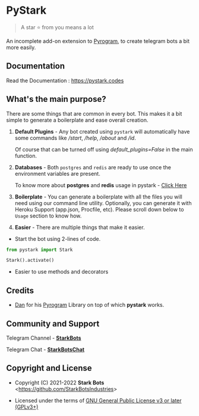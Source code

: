 # PyStark

> A star ⭐ from you means a lot

An incomplete add-on extension to [Pyrogram](https://pypi.org/project/Pyrogram), to create telegram bots a bit more easily.


## Documentation

Read the Documentation : https://pystark.codes

## What's the main purpose?

There are some things that are common in every bot. This makes it a bit simple to generate a boilerplate and ease overall creation.

1. **Default Plugins** - Any bot created using `pystark` will automatically have some commands like */start*, */help*, */about* and */id*. 

   Of course that can be turned off using *default_plugins=False* in the main function.


2. **Databases** - Both `postgres` and `redis` are ready to use once the environment variables are present. 
 
    To know more about **postgres** and **redis** usage in pystark - [Click Here](https://github.com/StarkBotsIndustries/PyStark/tree/master/pystark/database#databases)


3. **Boilerplate** - You can generate a boilerplate with all the files you will need using our command line utility. Optionally, you can generate it with Heroku Support (app.json, Procfile, etc). Please scroll down below to `Usage` section to know how.


4. **Easier** - There are multiple things that make it easier. 
   
- Start the bot using 2-lines of code.

```python
from pystark import Stark

Stark().activate()
```
- Easier to use methods and decorators


## Credits

- [Dan](https://github.com/delivrance) for his [Pyrogram](https://github.com/pyrogram/pyrogram) Library on top of which **pystark** works.

## Community and Support

Telegram Channel - **[StarkBots](https://t.me/StarkBots)**

Telegram Chat - **[StarkBotsChat](https://t.me/StarkBotsChat)**

## Copyright and License

- Copyright (C) 2021-2022 **Stark Bots** <<https://github.com/StarkBotsIndustries>>

- Licensed under the terms of [GNU General Public License v3 or later (GPLv3+)](https://github.com/StarkBotsIndustries/PyStark/blob/master/LICENSE)
